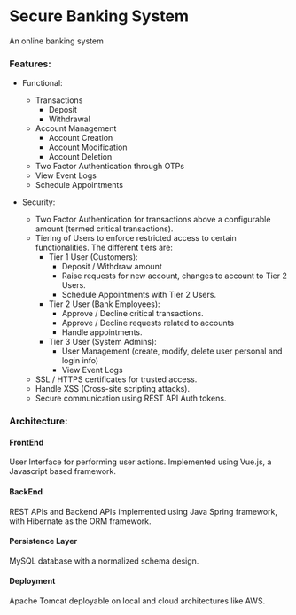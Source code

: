# Secure Banking System

An online banking system 

### Features:

- Functional:
  - Transactions
    - Deposit
    - Withdrawal
  - Account Management
    - Account Creation
    - Account Modification
    - Account Deletion
  - Two Factor Authentication through OTPs
  - View Event Logs
  - Schedule Appointments

- Security:
  - Two Factor Authentication for transactions above a configurable amount (termed critical transactions).
  - Tiering of Users to enforce restricted access to certain functionalities. The different tiers are:
    - Tier 1 User (Customers):
      - Deposit / Withdraw amount
      - Raise requests for new account, changes to account to Tier 2 Users.
      - Schedule Appointments with Tier 2 Users.
    - Tier 2 User (Bank Employees):
      - Approve / Decline critical transactions.
      - Approve / Decline requests related to accounts
      - Handle appointments.
    - Tier 3 User (System Admins):
      - User Management (create, modify, delete user personal and login info)
      - View Event Logs
  - SSL / HTTPS certificates for trusted access.
  - Handle XSS (Cross-site scripting attacks).
  - Secure communication using REST API Auth tokens.

### Architecture:

#### FrontEnd
User Interface for performing user actions. Implemented using Vue.js, a Javascript based framework.

#### BackEnd
REST APIs and Backend APIs implemented using Java Spring framework, with Hibernate as the ORM framework.

#### Persistence Layer
MySQL database with a normalized schema design.

#### Deployment
Apache Tomcat deployable on local and cloud architectures like AWS.
